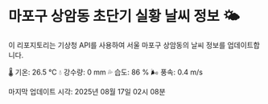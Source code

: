 
# 마포구 상암동 초단기 실황 날씨 정보 🌤️

이 리포지토리는 기상청 API를 사용하여 서울 마포구 상암동의 날씨 정보를 업데이트합니다. 

🌡️ 기온: 26.5 ℃
💧 강수량: 0 mm
💦 습도: 86 %
🌬️ 풍속: 0.4 m/s

마지막 업데이트 시각: 2025년 08월 17일 02시 08분    
